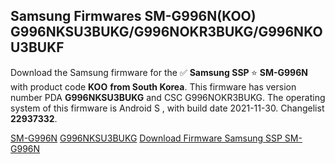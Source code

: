 <h2>Samsung Firmwares SM-G996N(KOO) G996NKSU3BUKG/G996NOKR3BUKG/G996NKOU3BUKF</h2>
Download the Samsung firmware for the ✅ <strong>Samsung SSP </strong> ⭐ <strong>SM-G996N</strong> with product code <strong>KOO</strong> <strong> from South Korea</strong>. This firmware has version number PDA <strong>G996NKSU3BUKG</strong> and CSC G996NOKR3BUKG. The operating system of this firmware is Android S , with build date 2021-11-30. Changelist <strong>22937332</strong>.


[SM-G996N](https://samfirm.shop/samsung/model/SM-G996N)
[G996NKSU3BUKG](https://samfirm.shop/samsung/pda/G996NKSU3BUKG)
[Download Firmware Samsung SSP SM-G996N](https://samfirm.shop/samsung/firmware/478902)
